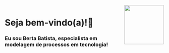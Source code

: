 <img src = "giphy.gif" width   = "125px" align = "right">

# Seja bem-vindo(a)!👋
### Eu sou Berta Batista, especialista em modelagem de processos em tecnologia!
